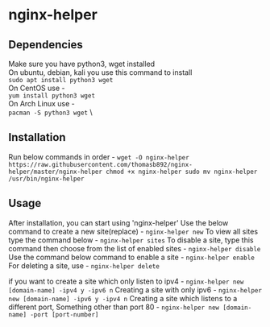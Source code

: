 # nginx-helper

## Dependencies
Make sure you have python3, wget installed \
On ubuntu, debian, kali you use this command to install \
    `sudo apt install python3 wget` \
On CentOS use - \
    `yum install python3 wget` \
On Arch Linux use - \
    `pacman -S python3 wget` \

## Installation
Run below commands in order -
    `wget -O nginx-helper https://raw.githubusercontent.com/thomasb892/nginx-helper/master/nginx-helper
    chmod +x nginx-helper
    sudo mv nginx-helper /usr/bin/nginx-helper`

## Usage
After installation, you can start using 'nginx-helper'
Use the below command to create a new site(replace) -
    `nginx-helper new`
To view all sites type the command below -
    `nginx-helper sites`
To disable a site, type this command then choose from the list of enabled sites -
    `nginx-helper disable`
Use the command below command to enable a site -
    `nginx-helper enable`
For deleting a site, use -
    `nginx-helper delete`


if you want to create a site which only listen to ipv4 -
    `nginx-helper new [domain-name] -ipv4 y -ipv6 n`
Creating a site with only ipv6 -
    `nginx-helper new [domain-name] -ipv6 y -ipv4 n`
Creating a site which listens to a different port, Something other than port 80 -
    `nginx-helper new [domain-name] -port [port-number]`

